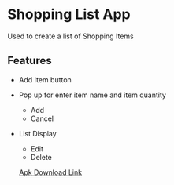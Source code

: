 # Shopping List App
Used to create a list of Shopping Items

## Features
* Add Item button
* Pop up for enter item name and item quantity
  - Add
  - Cancel
* List Display
  - Edit
  - Delete

  [Apk Download Link](https://github.com/kaustubhsuryakantdeshpande/My-Shopping-List/raw/refs/heads/master/MyShoppingList.apk)
